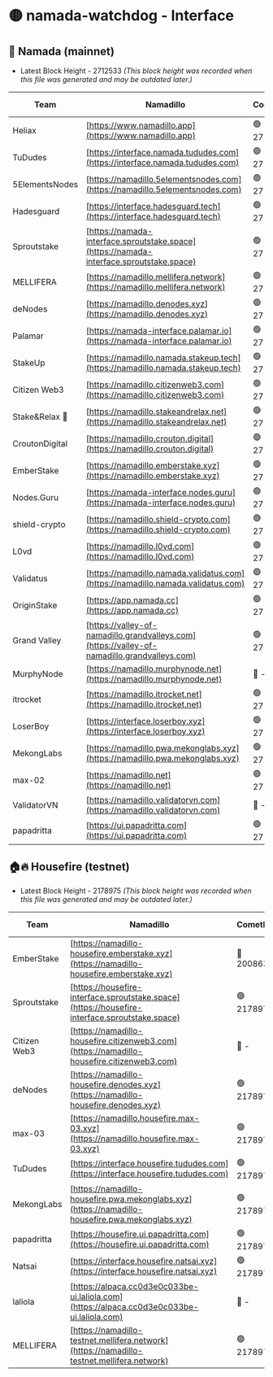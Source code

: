 # 🟡 namada-watchdog - Interface

## 🚀 Namada (mainnet)
- Latest Block Height - 2712533 *(This block height was recorded when this file was generated and may be outdated later.)*

| Team | Namadillo | CometBFT | Indexer | MASP Indexer |
|-|-|-|-|-|
| Heliax | [https://www.namadillo.app](https://www.namadillo.app) | 🟢 2712517 | 🟢 2712517 | 🟢 2712517 |
| TuDudes | [https://interface.namada.tududes.com](https://interface.namada.tududes.com) | 🟢 2712518 | 🟢 2712518 | 🟢 2712517 |
| 5ElementsNodes | [https://namadillo.5elementsnodes.com](https://namadillo.5elementsnodes.com) | 🟢 2712518 | 🟢 2712518 | 🟢 2712518 |
| Hadesguard | [https://interface.hadesguard.tech](https://interface.hadesguard.tech) | 🟢 2712518 | 🟢 2712518 | 🟢 2712518 |
| Sproutstake | [https://namada-interface.sproutstake.space](https://namada-interface.sproutstake.space) | 🟢 2712519 | 🟢 2712519 | 🟢 2712519 |
| MELLIFERA | [https://namadillo.mellifera.network](https://namadillo.mellifera.network) | 🟢 2712520 | 🟢 2712520 | 🟢 2712519 |
| deNodes | [https://namadillo.denodes.xyz](https://namadillo.denodes.xyz) | 🟢 2712520 | 🟢 2712520 | 🟢 2712520 |
| Palamar | [https://namada-interface.palamar.io](https://namada-interface.palamar.io) | 🟢 2712521 | 🟢 2712521 | 🟢 2712521 |
| StakeUp | [https://namadillo.namada.stakeup.tech](https://namadillo.namada.stakeup.tech) | 🟢 2712521 | 🟢 2712521 | 🟢 2712521 |
| Citizen Web3 | [https://namadillo.citizenweb3.com](https://namadillo.citizenweb3.com) | 🟢 2712522 | 🟢 2712522 | 🟢 2712522 |
| Stake&Relax 🦥 | [https://namadillo.stakeandrelax.net](https://namadillo.stakeandrelax.net) | 🟢 2712522 | 🟢 2712522 | 🟢 2712522 |
| CroutonDigital | [https://namadillo.crouton.digital](https://namadillo.crouton.digital) | 🟢 2712523 | 🟢 2712523 | 🟢 2712523 |
| EmberStake | [https://namadillo.emberstake.xyz](https://namadillo.emberstake.xyz) | 🟢 2712523 | 🟢 2712523 | 🟢 2712523 |
| Nodes.Guru | [https://namada-interface.nodes.guru](https://namada-interface.nodes.guru) | 🟢 2712524 | 🟢 2712524 | 🟢 2712524 |
| shield-crypto | [https://namadillo.shield-crypto.com](https://namadillo.shield-crypto.com) | 🟢 2712525 | 🟢 2712524 | 🟢 2712524 |
| L0vd | [https://namadillo.l0vd.com](https://namadillo.l0vd.com) | 🟢 2712525 | 🟢 2712525 | 🟢 2712525 |
| Validatus | [https://namadillo.namada.validatus.com](https://namadillo.namada.validatus.com) | 🟢 2712526 | 🟢 2712526 | 🟢 2712526 |
| OriginStake | [https://app.namada.cc](https://app.namada.cc) | 🟢 2712527 | 🟢 2712526 | 🟢 2712526 |
| Grand Valley | [https://valley-of-namadillo.grandvalleys.com](https://valley-of-namadillo.grandvalleys.com) | 🟢 2712527 | 🟢 2712527 | 🟢 2712527 |
| MurphyNode | [https://namadillo.murphynode.net](https://namadillo.murphynode.net) | 🔴 - | 🔴 - | 🔴 - |
| itrocket | [https://namadillo.itrocket.net](https://namadillo.itrocket.net) | 🟢 2712529 | 🟢 2712529 | 🟢 2712529 |
| LoserBoy | [https://interface.loserboy.xyz](https://interface.loserboy.xyz) | 🟢 2712530 | 🟢 2712530 | 🟢 2712530 |
| MekongLabs | [https://namadillo.pwa.mekonglabs.xyz](https://namadillo.pwa.mekonglabs.xyz) | 🟢 2712530 | 🟢 2712530 | 🟢 2712530 |
| max-02 | [https://namadillo.net](https://namadillo.net) | 🟢 2712530 | 🟢 2712530 | 🟢 2712530 |
| ValidatorVN | [https://namadillo.validatorvn.com](https://namadillo.validatorvn.com) | 🔴 - | 🔴 - | 🔴 - |
| papadritta | [https://ui.papadritta.com](https://ui.papadritta.com) | 🟢 2712533 | 🟢 2712532 | 🟢 2712532 |

## 🏠🔥 Housefire (testnet)
- Latest Block Height - 2178975 *(This block height was recorded when this file was generated and may be outdated later.)*

| Team | Namadillo | CometBFT | Indexer | MASP Indexer |
|-|-|-|-|-|
| EmberStake | [https://namadillo-housefire.emberstake.xyz](https://namadillo-housefire.emberstake.xyz) | 🔴 2008636 | 🔴 - | 🔴 - |
| Sproutstake | [https://housefire-interface.sproutstake.space](https://housefire-interface.sproutstake.space) | 🟢 2178970 | 🟢 2178970 | 🟢 2178970 |
| Citizen Web3 | [https://namadillo-housefire.citizenweb3.com](https://namadillo-housefire.citizenweb3.com) | 🔴 - | 🟢 2178971 | 🟢 2178971 |
| deNodes | [https://namadillo-housefire.denodes.xyz](https://namadillo-housefire.denodes.xyz) | 🟢 2178972 | 🟢 2178972 | 🟢 2178972 |
| max-03 | [https://namadillo.housefire.max-03.xyz](https://namadillo.housefire.max-03.xyz) | 🟢 2178972 | 🔴 2167206 | 🟢 2178972 |
| TuDudes | [https://interface.housefire.tududes.com](https://interface.housefire.tududes.com) | 🟢 2178973 | 🟢 2178972 | 🟢 2178972 |
| MekongLabs | [https://namadillo-housefire.pwa.mekonglabs.xyz](https://namadillo-housefire.pwa.mekonglabs.xyz) | 🟢 2178973 | 🟢 2178973 | 🟢 2178973 |
| papadritta | [https://housefire.ui.papadritta.com](https://housefire.ui.papadritta.com) | 🟢 2178973 | 🟢 2178973 | 🟢 2178973 |
| Natsai | [https://interface.housefire.natsai.xyz](https://interface.housefire.natsai.xyz) | 🟢 2178973 | 🟢 2178973 | 🟢 2178973 |
| laliola | [https://alpaca.cc0d3e0c033be-ui.laliola.com](https://alpaca.cc0d3e0c033be-ui.laliola.com) | 🔴 - | 🔴 - | 🔴 - |
| MELLIFERA | [https://namadillo-testnet.mellifera.network](https://namadillo-testnet.mellifera.network) | 🟢 2178975 | 🟢 2178975 | 🟢 2178975 |

